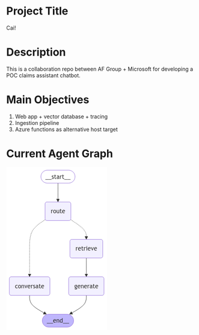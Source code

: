 # Project Title 
Cai!

# Description 
This is a collaboration repo between AF Group + Microsoft for developing a POC claims assistant chatbot. 

# Main Objectives
1.	Web app + vector database + tracing
2.	Ingestion pipeline
3.	Azure functions as alternative host target

# Current Agent Graph
![Project Graph](src/graph_image.png)